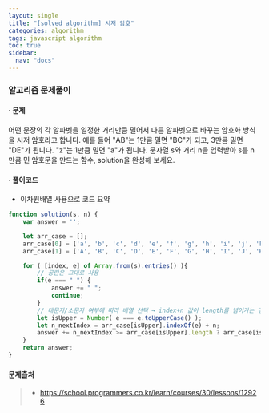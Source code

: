 ```yaml
---
layout: single
title: "[solved algorithm] 시저 암호"
categories: algorithm
tags: javascript algorithm
toc: true
sidebar:
  nav: "docs"
---
```


### 알고리즘 문제풀이

#### · 문제

어떤 문장의 각 알파벳을 일정한 거리만큼 밀어서 다른 알파벳으로 바꾸는 암호화 방식을 시저 암호라고 합니다.
예를 들어 "AB"는 1만큼 밀면 "BC"가 되고, 3만큼 밀면 "DE"가 됩니다. "z"는 1만큼 밀면 "a"가 됩니다.
문자열 s와 거리 n을 입력받아 s를 n만큼 민 암호문을 만드는 함수, solution을 완성해 보세요.



#### · 풀이코드

- 이차원배열 사용으로 코드 요약

```javascript
function solution(s, n) {
    var answer = '';

    let arr_case = [];
    arr_case[0] = ['a', 'b', 'c', 'd', 'e', 'f', 'g', 'h', 'i', 'j', 'k', 'l', 'm', 'n', 'o', 'p', 'q', 'r', 's', 't', 'u', 'v', 'w', 'x', 'y', 'z'];
    arr_case[1] = ['A', 'B', 'C', 'D', 'E', 'F', 'G', 'H', 'I', 'J', 'K', 'L', 'M', 'N', 'O', 'P', 'Q', 'R', 'S', 'T', 'U', 'V', 'W', 'X', 'Y', 'Z'];

    for ( [index, e] of Array.from(s).entries() ){
        // 공란은 그대로 사용
        if(e === " ") {
            answer += " ";
            continue;
        }
        // 대문자/소문자 여부에 따라 배열 선택 → index+n 값이 length를 넘어가는 경우 예외처리
        let isUpper = Number( e === e.toUpperCase() );
        let n_nextIndex = arr_case[isUpper].indexOf(e) + n;
        answer += n_nextIndex >= arr_case[isUpper].length ? arr_case[isUpper][n_nextIndex - arr_case[isUpper].length] : arr_case[isUpper][n_nextIndex];
    }
    return answer;
}
```



#### 문제출처

> - https://school.programmers.co.kr/learn/courses/30/lessons/12926